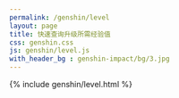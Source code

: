 ```yaml
---
permalink: /genshin/level   
layout: page  
title: 快速查询升级所需经验值  
css: genshin.css  
js: genshin/level.js  
with_header_bg : genshin-impact/bg/3.jpg
---
```



{% include genshin/level.html %}

